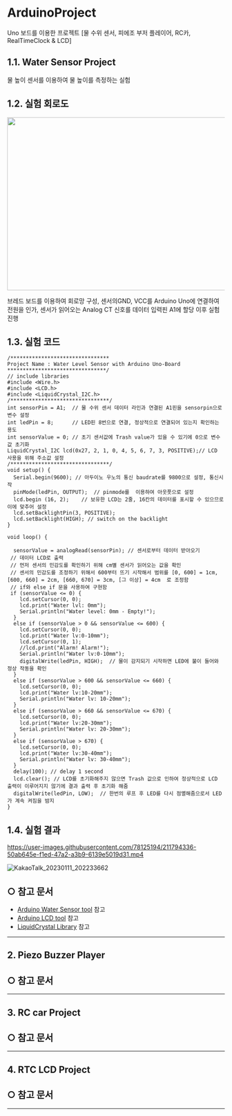 # ArduinoProject
Uno 보드를 이용한 프로젝트 [물 수위 센서, 피에조 부저 플레이어, RC카, RealTimeClock &amp; LCD]

## 1.1. Water Sensor Project
물 높이 센서를 이용하여 물 높이를 측정하는 실험
## 1.2. 실험 회로도
<p align="center"><img src="https://user-images.githubusercontent.com/78125194/211792463-a21147e8-cfd0-46ee-b98a-fe471179842a.png" width="600" height="400"/></p>
브레드 보드를 이용하여 회로망 구성, 센서의GND, VCC를 Arduino Uno에 연결하여 전원을 인가, 센서가 읽어오는 Analog CT 신호를 데이터 입력핀 A1에 할당 이후 실험 진행

## 1.3. 실험 코드
```
/********************************
Project Name : Water Level Sensor with Arduino Uno-Board
********************************/
// include libraries
#include <Wire.h>
#include <LCD.h>
#include <LiquidCrystal_I2C.h>
/********************************/
int sensorPin = A1;  // 물 수위 센서 데이터 라인과 연결된 A1핀을 sensorpin으로  변수 설정
int ledPin = 8;      // LED핀 8번으로 연결, 정상적으로 연결되어 있는지 확인하는 용도
int sensorValue = 0; // 초기 센서값에 Trash value가 있을 수 있기에 0으로 변수 값 초기화
LiquidCrystal_I2C lcd(0x27, 2, 1, 0, 4, 5, 6, 7, 3, POSITIVE);// LCD 사용을 위해 주소값 설정
/********************************/
void setup() {
  Serial.begin(9600); // 아두이노 우노의 통신 baudrate를 9800으로 설정, 통신시작
  pinMode(ledPin, OUTPUT);  // pinmode를  이용하여 아웃풋으로 설정
  lcd.begin (16, 2);    // 보유한 LCD는 2줄, 16칸의 데이터를 표시할 수 있으므로 이에 맞추어 설정
  lcd.setBacklightPin(3, POSITIVE);
  lcd.setBacklight(HIGH); // switch on the backlight
}

void loop() {

  sensorValue = analogRead(sensorPin); // 센서로부터 데이터 받아오기
 // 데이터 LCD로 출력
 // 먼저 센서의 민감도를 확인하기 위해 cm별 센서가 읽어오는 값을 확인
 // 센서의 민감도를 조정하기 위해서 600부터 뜨기 시작해서 범위를 [0, 600] = 1cm, [600, 660] = 2cm, [660, 670] = 3cm, [그 이상] = 4cm  로 조정함
 // if와 else if 문을 사용하여 구현함
 if (sensorValue <= 0) {
    lcd.setCursor(0, 0);
    lcd.print("Water lvl: 0mm");
    Serial.println("Water level: 0mm - Empty!");
  }
  else if (sensorValue > 0 && sensorValue <= 600) {
    lcd.setCursor(0, 0);
    lcd.print("Water lv:0-10mm");
    lcd.setCursor(0, 1);
    //lcd.print("Alarm! Alarm!");
    Serial.println("Water lv:0-10mm");
    digitalWrite(ledPin, HIGH);  // 물이 감지되기 시작하면 LED에 불이 들어와 정상 작동을 확인
  }
  else if (sensorValue > 600 && sensorValue <= 660) {
    lcd.setCursor(0, 0);
    lcd.print("Water lv:10-20mm");
    Serial.println("Water lv: 10-20mm");
  }
  else if (sensorValue > 660 && sensorValue <= 670) {
    lcd.setCursor(0, 0);
    lcd.print("Water lv:20-30mm");
    Serial.println("Water lv: 20-30mm");
  }
  else if (sensorValue > 670) {
    lcd.setCursor(0, 0);
    lcd.print("Water lv:30-40mm");
    Serial.println("Water lv: 30-40mm");
  }
  delay(100); // delay 1 second
  lcd.clear(); // LCD를 초기화해주지 않으면 Trash 값으로 인하여 정상적으로 LCD 출력이 이루어지지 않기에 결과 출력 후 초기화 해줌
  digitalWrite(ledPin, LOW);  // 한번의 루프 후 LED를 다시 점멸해줌으로서 LED가 계속 켜짐을 밤지
}
```
## 1.4. 실험 결과
https://user-images.githubusercontent.com/78125194/211794336-50ab645e-f1ed-47a2-a3b9-6139e5019d31.mp4

![KakaoTalk_20230111_202233662](https://user-images.githubusercontent.com/78125194/211793983-df9a25fe-a607-4fef-b9ac-e730afe5f303.png)

## ○ 참고 문서
* [Arduino Water Sensor tool](https://arduinogetstarted.com/tutorials/arduino-water-sensor) 참고
* [Arduino LCD tool](https://www.thegeekpub.com/236571/arduino-water-level-sensor-tutorial/) 참고
* [LiquidCrystal Library](https://codedragon.tistory.com/7098) 참고
****

## 2. Piezo Buzzer Player

## ○ 참고 문서
****

## 3. RC car Project

## ○ 참고 문서
****

## 4. RTC LCD Project

## ○ 참고 문서
****
